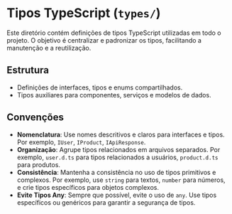 # Tipos TypeScript (`types/`)

Este diretório contém definições de tipos TypeScript utilizadas em todo o projeto. O objetivo é centralizar e padronizar os tipos, facilitando a manutenção e a reutilização.

## Estrutura

- Definições de interfaces, tipos e enums compartilhados.
- Tipos auxiliares para componentes, serviços e modelos de dados.

## Convenções
- **Nomenclatura**: Use nomes descritivos e claros para interfaces e tipos. Por exemplo, `IUser`, `IProduct`, `IApiResponse`.
- **Organização**: Agrupe tipos relacionados em arquivos separados. Por exemplo, `user.d.ts` para tipos relacionados a usuários, `product.d.ts` para produtos.
- **Consistência**: Mantenha a consistência no uso de tipos primitivos e complexos. Por exemplo, use `string` para textos, `number` para números, e crie tipos específicos para objetos complexos.
- **Evite Tipos Any**: Sempre que possível, evite o uso de `any`. Use tipos específicos ou genéricos para garantir a segurança de tipos.
